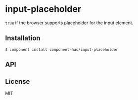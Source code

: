 
# input-placeholder

  `true` if the browser supports placeholder for the input element.

## Installation

    $ component install component-has/input-placeholder

## API

   

## License

  MIT
